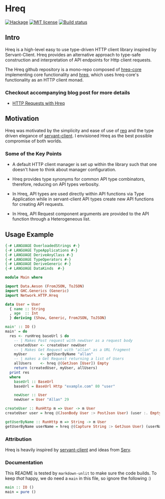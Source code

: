 # Hreq

[![Hackage](https://img.shields.io/hackage/v/hreq.svg?logo=haskell)](https://hackage.haskell.org/package/hreq)
[![MIT license](https://img.shields.io/badge/license-MIT-blue.svg)](LICENSE)
[![Build status](https://img.shields.io/travis/epicallan/hreq.svg?logo=travis)](https://travis-ci.org/epicallan/hreq)

## Intro

Hreq is a high-level easy to use type-driven HTTP client library inspired by Servant-Client. Hreq provides an alternative approach to type-safe construction and interpretation of API endpoints for Http client requests.

The Hreq github repository is a mono-repo composed of [hreq-core](https://github.com/epicallan/hreq/tree/master/hreq-core) implementing core functionality and [hreq](https://github.com/epicallan/hreq/tree/master/hreq), which uses hreq-core's functionality as an HTTP client monad.

### Checkout accompanying blog post for more details

* [HTTP Requests with Hreq](https://lukwagoallan.com/posts/http-requests-with-hreq)

##  Motivation

Hreq was motivated by the simplicity and ease of use of [req](https://github.com/mrkkrp/req) and the type driven elegance of [servant-client](https://github.com/haskell-servant/servant/tree/master/servant-client).
I envisioned Hreq as the best possible compromise of both worlds.

### Some of the Key Points

 - A default HTTP client manager is set up within the library such that one doesn't have to think about manager configuration.

 - Hreq provides type synonyms for common API type combinators, therefore, reducing on API types verbosity.

 - In Hreq, API types are used directly within API functions via Type Application while in servant-client API types create new API functions for creating API requests.

 - In Hreq, API Request component arguments are provided to the API function through a Heterogeneous list.

## Usage Example


```haskell
{-# LANGUAGE OverloadedStrings #-}
{-# LANGUAGE TypeApplications #-}
{-# LANGUAGE DeriveAnyClass #-}
{-# LANGUAGE TypeOperators #-}
{-# LANGUAGE DeriveGeneric #-}
{-# LANGUAGE DataKinds  #-}

module Main where

import Data.Aeson (FromJSON, ToJSON)
import GHC.Generics (Generic)
import Network.HTTP.Hreq

data User = User
  { name :: String
  , age  :: Int
  } deriving (Show, Generic, FromJSON, ToJSON)

main' :: IO ()
main' = do
  res <- runHreq baseUrl $ do
    -- | Makes Post request with newUser as a request body
    createdUser <- createUser newUser
    -- | Makes Get Request with "allan" as a URL fragment
    myUser      <- getUserByName "allan"
    -- | makes a Get Request returning a list of Users
    allUsers    <- hreq @(GetJson [User]) Empty
    return (createdUser, myUser, allUsers)
  print res
  where
    baseUrl :: BaseUrl
    baseUrl = BaseUrl Http "example.com" 80 "user"

    newUser :: User
    newUser = User "Allan" 29

createUser :: RunHttp m => User -> m User
createUser user = hreq @(JsonBody User :> PostJson User) (user :. Empty)

getUserByName :: RunHttp m => String -> m User
getUserByName userName = hreq @(Capture String :> GetJson User) (userName :. Empty)

```

### Attribution

Hreq is heavily inspired by [servant-client](https://github.com/haskell-servant/servant) and ideas from [Serv](https://github.com/tel/serv).

### Documentation

This README is tested by `markdown-unlit` to make sure the code builds. To keep _that_ happy, we do need a `main` in this file, so ignore the following :)

```haskell
main :: IO ()
main = pure ()
```
